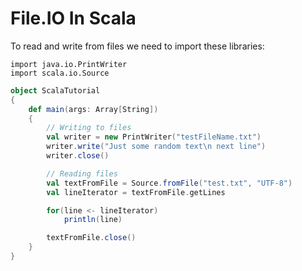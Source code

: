 # File.IO In Scala

To read and write from files we need to import these libraries:

```
import java.io.PrintWriter
import scala.io.Source
```

```scala
object ScalaTutorial
{
    def main(args: Array[String])
    {
        // Writing to files
        val writer = new PrintWriter("testFileName.txt")
        writer.write("Just some random text\n next line")
        writer.close()

        // Reading files
        val textFromFile = Source.fromFile("test.txt", "UTF-8")
        val lineIterator = textFromFile.getLines

        for(line <- lineIterator)
            println(line)

        textFromFile.close()
    }
}
```
